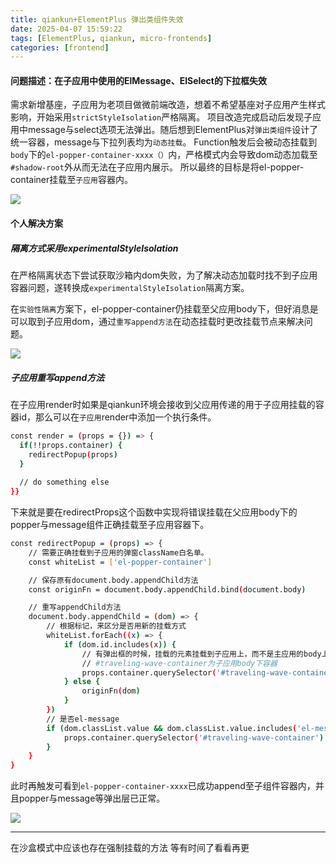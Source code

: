 ```yaml
---
title: qiankun+ElementPlus 弹出类组件失效
date: 2025-04-07 15:59:22
tags: [ElementPlus, qiankun, micro-frontends]
categories: [frontend]
---
```


#### 问题描述：在子应用中使用的ElMessage、ElSelect的下拉框失效

需求新增基座，子应用为老项目做微前端改造，想着不希望基座对子应用产生样式影响，开始采用`strictStyleIsolation`严格隔离。
项目改造完成启动后发现子应用中message与select选项无法弹出。随后想到ElementPlus对`弹出类组件`设计了统一容器，message与下拉列表均为`动态挂载`。
Function触发后会被动态挂载到`body`下的`el-popper-container-xxxx（）`内，严格模式内会导致dom动态加载至`#shadow-root`外从而无法在子应用内展示。
所以最终的目标是将el-popper-container挂载至`子应用`容器内。

![](shadow-root.png)

#### 个人解决方案

##### 隔离方式采用experimentalStyleIsolation

在严格隔离状态下尝试获取沙箱内dom失败，为了解决动态加载时找不到子应用容器问题，遂转换成`experimentalStyleIsolation`隔离方案。

在`实验性隔离`方案下，el-popper-container仍挂载至父应用body下，但好消息是可以取到子应用dom，通过`重写append方法`在动态挂载时更改挂载节点来解决问题。

![](get-id.png)

##### 子应用重写append方法

在子应用render时如果是qiankun环境会接收到父应用传递的用于子应用挂载的容器id，那么可以在`子应用`render中添加一个执行条件。

```bash
const render = (props = {}) => {
  if(!!props.container) {
    redirectPopup(props)
  }
  
  // do something else
}} 
```

下来就是要在redirectProps这个函数中实现将错误挂载在父应用body下的popper与message组件正确挂载至子应用容器下。

```bash
const redirectPopup = (props) => {
    // 需要正确挂载到子应用的弹窗className白名单。
    const whiteList = ['el-popper-container']

    // 保存原有document.body.appendChild方法
    const originFn = document.body.appendChild.bind(document.body)

    // 重写appendChild方法
    document.body.appendChild = (dom) => {
        // 根据标记，来区分是否用新的挂载方式
        whiteList.forEach((x) => {
            if (dom.id.includes(x)) {
                // 有弹出框的时候，挂载的元素挂载到子应用上，而不是主应用的body上
                // #traveling-wave-container为子应用body下容器
                props.container.querySelector('#traveling-wave-container').appendChild(dom)
            } else {
                originFn(dom)
            }
        })
        // 是否el-message
        if (dom.classList.value && dom.classList.value.includes('el-message')) {
            props.container.querySelector('#traveling-wave-container').appendChild(dom)
        }
    }
}
```

此时再触发可看到`el-popper-container-xxxx`已成功append至子组件容器内，并且popper与message等弹出层已正常。

![](img3.png)

***

在沙盒模式中应该也存在强制挂载的方法 等有时间了看看再更


